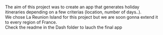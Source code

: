 The aim of this project was to create an app that generates holiday itineraries depending on a few criterias (location, number of days..). <br />
We chose La Reunion Island for this project but we are soon gonna extend it to every region of France. <br />
Check the readme in the Dash folder to lauch the final app <br />
